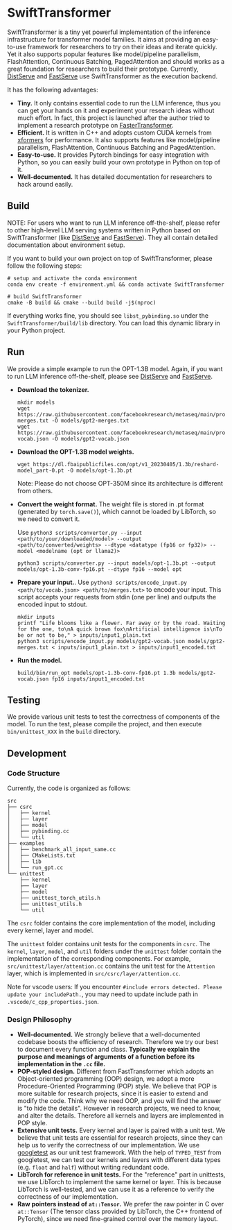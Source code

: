 # SwiftTransformer

SwiftTransformer is a tiny yet powerful implementation of the inference infrastructure for transformer model families. It aims at providing an easy-to-use framework for researchers to try on their ideas and iterate quickly. Yet it also supports popular features like model/pipeline parallelism, FlashAttention, Continuous Batching, PagedAttention and should works as a great foundation for researchers to build their prototype. Currently, [DistServe](https://github.com/LLMServe/DistServe) and [FastServe](https://github.com/LLMServe/FastServe) use SwiftTransformer as the execution backend.

It has the following advantages:

- **Tiny.** It only contains essential code to run the LLM inference, thus you can get your hands on it and experiment your research ideas without much effort. In fact, this project is launched after the author tried to implement a research prototype on [FasterTransformer](https://github.com/NVIDIA/FasterTransformer).
- **Efficient.** It is written in C++ and adopts custom CUDA kernels from [xformers](https://github.com/facebookresearch/xformers) for performance. It also supports features like model/pipeline parallelism, FlashAttention, Continuous Batching and PagedAttention.
- **Easy-to-use.** It provides Pytorch bindings for easy integration with Python, so you can easily build your own prototype in Python on top of it.
- **Well-documented.** It has detailed documentation for researchers to hack around easily.

## Build
NOTE: For users who want to run LLM inference off-the-shelf, please refer to other high-level LLM serving systems written in Python based on SwiftTransformer (like [DistServe](https://github.com/LLMServe/DistServe) and [FastServe](https://github.com/LLMServe/FastServe)). They all contain detailed documentation about environment setup.

If you want to build your own project on top of SwiftTransformer, please follow the following steps:

```shell
# setup and activate the conda environment
conda env create -f environment.yml && conda activate SwiftTransformer

# build SwiftTransformer
cmake -B build && cmake --build build -j$(nproc)
```

If everything works fine, you should see `libst_pybinding.so` under the `SwiftTransformer/build/lib` directory. You can load this dynamic library in your Python project.

## Run

We provide a simple example to run the OPT-1.3B model. Again, if you want to run LLM inference off-the-shelf, please see [DistServe](https://github.com/LLMServe/DistServe) and [FastServe](https://github.com/LLMServe/FastServe).

- **Download the tokenizer.**
  ```shell
  mkdir models
  wget https://raw.githubusercontent.com/facebookresearch/metaseq/main/projects/OPT/assets/gpt2-merges.txt -O models/gpt2-merges.txt
  wget https://raw.githubusercontent.com/facebookresearch/metaseq/main/projects/OPT/assets/gpt2-vocab.json -O models/gpt2-vocab.json
  ```

- **Download the OPT-1.3B model weights.**
  ```shell
  wget https://dl.fbaipublicfiles.com/opt/v1_20230405/1.3b/reshard-model_part-0.pt -O models/opt-1.3b.pt
  ```
  Note: Please do not choose OPT-350M since its architecture is different from others.

- **Convert the weight format.** The weight file is stored in .pt format (generated by `torch.save()`), which cannot be loaded by LibTorch, so we need to convert it.

  Use `python3 scripts/converter.py --input <path/to/your/downloaded/model> --output <path/to/converted/weights> --dtype <datatype (fp16 or fp32)> --model <modelname (opt or llama2)>`

  ```shell
  python3 scripts/converter.py --input models/opt-1.3b.pt --output models/opt-1.3b-conv-fp16.pt --dtype fp16 --model opt
  ```

- **Prepare your input.**. Use `python3 scripts/encode_input.py <path/to/vocab.json> <path/to/merges.txt>` to encode your input. This script accepts your requests from stdin (one per line) and outputs the encoded input to stdout.
  ```shell
  mkdir inputs
  printf "Life blooms like a flower. Far away or by the road. Waiting for the one, to\nA quick brown fox\nArtificial intelligence is\nTo be or not to be," > inputs/input1_plain.txt
  python3 scripts/encode_input.py models/gpt2-vocab.json models/gpt2-merges.txt < inputs/input1_plain.txt > inputs/input1_encoded.txt
  ```

- **Run the model.**
  ```shell
  build/bin/run_opt models/opt-1.3b-conv-fp16.pt 1.3b models/gpt2-vocab.json fp16 inputs/input1_encoded.txt
  ```

## Testing

We provide various unit tests to test the correctness of components of the model. To run the test, please compile the project, and then execute `bin/unittest_XXX` in the `build` directory.

## Development

### Code Structure

Currently, the code is organized as follows:

```text
src
├── csrc
│   ├── kernel
│   ├── layer
│   ├── model
│   ├── pybinding.cc
│   └── util
├── examples
│   ├── benchmark_all_input_same.cc
│   ├── CMakeLists.txt
│   ├── lib
│   └── run_gpt.cc
└── unittest
    ├── kernel
    ├── layer
    ├── model
    ├── unittest_torch_utils.h
    ├── unittest_utils.h
    └── util
```

The `csrc` folder contains the core implementation of the model, including every kernel, layer and model.

The `unittest` folder contains unit tests for the components in `csrc`. The `kernel`, `layer`, `model`, and `util` folders under the `unittest` folder contain the implementation of the corresponding components. For example, `src/unittest/layer/attention.cc` contains the unit test for the `Attention` layer, which is implemented in `src/csrc/layer/attention.cc`.

Note for vscode users: If you encounter `#include errors detected. Please update your includePath.`, you may need to update include path in `.vscode/c_cpp_properties.json`.

### Design Philosophy

- **Well-documented.** We strongly believe that a well-documented codebase boosts the efficiency of research. Therefore we try our best to document every function and class. **Typically we explain the purpose and meanings of arguments of a function before its implementation in the `.cc` file.**
- **POP-styled design.** Different from FastTransformer which adopts an Object-oriented programming (OOP) design, we adopt a more Procedure-Oriented Programming (POP) style. We believe that POP is more suitable for research projects, since it is easier to extend and modify the code. Think why we need OOP, and you will find the answer is "to hide the details". However in research projects, we need to know, and alter the details. Therefore all kernels and layers are implemented in POP style.
- **Extensive unit tests.** Every kernel and layer is paired with a unit test. We believe that unit tests are essential for research projects, since they can help us to verify the correctness of our implementation. We use [googletest](https://github.com/google/googletest) as our unit test framework. With the help of `TYPED_TEST` from googletest, we can test our kernels and layers with different data types (e.g. `float` and `half`) without writing redundant code.
- **LibTorch for reference in unit tests.** For the "reference" part in unittests, we use LibTorch to implement the same kernel or layer. This is because LibTorch is well-tested, and we can use it as a reference to verify the correctness of our implementation.
- **Raw pointers instead of `at::Tensor`.** We prefer the raw pointer in C over `at::Tensor` (The tensor class provided by LibTorch, the C++ frontend of PyTorch), since we need fine-grained control over the memory layout.

